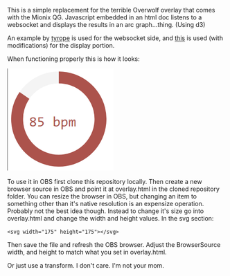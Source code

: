 This is a simple replacement for the terrible Overwolf overlay that comes with the Mionix QG. Javascript embedded in an html doc listens to a websocket and displays the results in an arc graph...thing. (Using d3)

An example by [tyrope](https://gist.github.com/tyrope/c7cd3ec73e76bef9705d101c110b18e2) is used for the websocket side, and [this](http://ramblings.mcpher.com/Home/excelquirks/bigapps/bigquiz/dashtimer) is used (with modifications) for the display portion.


When functioning properly this is how it looks:

![Wow. Now THATS a nice semicircle](assets/working.png)



To use it in OBS first clone this repository locally. Then create a new browser source in OBS and point it at overlay.html in the cloned repository folder. You can resize the browser in OBS, but changing an item to something other than it's native resolution is an expensize operation. Probably not the best idea though. Instead to change it's size go into overlay.html and change the width and height values. In the svg section:

    <svg width="175" height="175"></svg>
    
Then save the file and refresh the OBS browser. Adjust the BrowserSource width, and height to match what you set in overlay.html.

Or just use a transform. I don't care. I'm not your mom.
